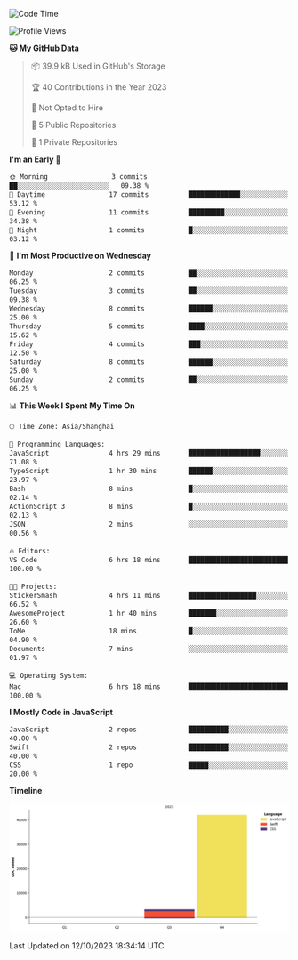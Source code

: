 <!--
**PascalDai/PascalDai** is a ✨ _special_ ✨ repository because its `README.md` (this file) appears on your GitHub profile.

Here are some ideas to get you started:

- 🔭 I’m currently working on ...
- 🌱 I’m currently learning ...
- 👯 I’m looking to collaborate on ...
- 🤔 I’m looking for help with ...
- 💬 Ask me about ...
- 📫 How to reach me: ...
- 😄 Pronouns: ...
- ⚡ Fun fact: ...
-->

<!--START_SECTION:waka-->
![Code Time](http://img.shields.io/badge/Code%20Time-7%20hrs%2037%20mins-blue)

![Profile Views](http://img.shields.io/badge/Profile%20Views-0-blue)

**🐱 My GitHub Data** 

> 📦 39.9 kB Used in GitHub's Storage 
 > 
> 🏆 40 Contributions in the Year 2023
 > 
> 🚫 Not Opted to Hire
 > 
> 📜 5 Public Repositories 
 > 
> 🔑 1 Private Repositories 
 > 
**I'm an Early 🐤** 

```text
🌞 Morning                3 commits           ██░░░░░░░░░░░░░░░░░░░░░░░   09.38 % 
🌆 Daytime                17 commits          █████████████░░░░░░░░░░░░   53.12 % 
🌃 Evening                11 commits          █████████░░░░░░░░░░░░░░░░   34.38 % 
🌙 Night                  1 commits           █░░░░░░░░░░░░░░░░░░░░░░░░   03.12 % 
```
📅 **I'm Most Productive on Wednesday** 

```text
Monday                   2 commits           ██░░░░░░░░░░░░░░░░░░░░░░░   06.25 % 
Tuesday                  3 commits           ██░░░░░░░░░░░░░░░░░░░░░░░   09.38 % 
Wednesday                8 commits           ██████░░░░░░░░░░░░░░░░░░░   25.00 % 
Thursday                 5 commits           ████░░░░░░░░░░░░░░░░░░░░░   15.62 % 
Friday                   4 commits           ███░░░░░░░░░░░░░░░░░░░░░░   12.50 % 
Saturday                 8 commits           ██████░░░░░░░░░░░░░░░░░░░   25.00 % 
Sunday                   2 commits           ██░░░░░░░░░░░░░░░░░░░░░░░   06.25 % 
```


📊 **This Week I Spent My Time On** 

```text
🕑︎ Time Zone: Asia/Shanghai

💬 Programming Languages: 
JavaScript               4 hrs 29 mins       ██████████████████░░░░░░░   71.08 % 
TypeScript               1 hr 30 mins        ██████░░░░░░░░░░░░░░░░░░░   23.97 % 
Bash                     8 mins              █░░░░░░░░░░░░░░░░░░░░░░░░   02.14 % 
ActionScript 3           8 mins              █░░░░░░░░░░░░░░░░░░░░░░░░   02.13 % 
JSON                     2 mins              ░░░░░░░░░░░░░░░░░░░░░░░░░   00.56 % 

🔥 Editors: 
VS Code                  6 hrs 18 mins       █████████████████████████   100.00 % 

🐱‍💻 Projects: 
StickerSmash             4 hrs 11 mins       █████████████████░░░░░░░░   66.52 % 
AwesomeProject           1 hr 40 mins        ███████░░░░░░░░░░░░░░░░░░   26.60 % 
ToMe                     18 mins             █░░░░░░░░░░░░░░░░░░░░░░░░   04.90 % 
Documents                7 mins              ░░░░░░░░░░░░░░░░░░░░░░░░░   01.97 % 

💻 Operating System: 
Mac                      6 hrs 18 mins       █████████████████████████   100.00 % 
```

**I Mostly Code in JavaScript** 

```text
JavaScript               2 repos             ██████████░░░░░░░░░░░░░░░   40.00 % 
Swift                    2 repos             ██████████░░░░░░░░░░░░░░░   40.00 % 
CSS                      1 repo              █████░░░░░░░░░░░░░░░░░░░░   20.00 % 
```



**Timeline**

![Lines of Code chart](https://raw.githubusercontent.com/PascalDai/PascalDai/main/assets/bar_graph.png)


 Last Updated on 12/10/2023 18:34:14 UTC
<!--END_SECTION:waka-->
